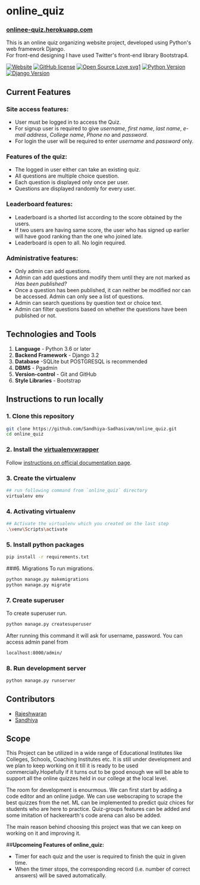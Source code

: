 # online_quiz
### [onlinee-quiz.herokuapp.com](https://onlinee-quiz.herokuapp.com/)
This is an online quiz organizing website project, developed using Python's web framework Django.<br>
For front-end designing I have used Twitter's front-end library Bootstrap4.



[![Website](https://img.shields.io/website?url=https%3A%2F%2Fonlinee-quiz.herokuapp.com%2F)](https://onlinee-quiz.herokuapp.com/)
[![GitHub license](https://img.shields.io/github/license/Sandhiya-Sadhasivam/online_quiz)](https://github.com/Sandhiya-Sadhasivam/online_quiz/blob/main/LICENSE)
[![Open Source Love svg1](https://badges.frapsoft.com/os/v1/open-source.svg?v=103)](https://github.com/ellerbrock/open-source-badges/)
[![Python Version](https://img.shields.io/badge/python-3.7-brightgreen.svg)](https://python.org)
[![Django Version](https://img.shields.io/badge/django-3.2-brightgreen.svg)](https://djangoproject.com)
## Current Features

### Site access features:
* User must be logged in to access the Quiz.
* For signup user is required to give *username*, *first name*, *last name*, *e-mail address*, *College name*, *Phone no* and *password*.
* For login the user will be required to enter *username* and *password* only.

### Features of the quiz:
* The logged in user either can take an existing quiz.
* All questions are multiple choice question.
* Each question is displayed only once per user.
* Questions are displayed randomly for every user.

### Leaderboard features:

* Leaderboard is a shorted list according to the score obtained by the users.
* If two users are having same score, the user who has signed up earlier will have good ranking than the one who joined late.
* Leaderboard is open to all. No login required.

### Administrative features:

* Only admin can add questions.
* Admin can add questions and modify them until they are not marked as *Has been published?*
* Once a question has been published, it can neither be modified nor can be accessed. Admin can only see a list of questions.
* Admin can search questions by question text or choice text.
* Admin can filter questions based on whether the questions have been published or not.



## Technologies and Tools

1. **Language** - Python 3.6 or later
2. **Backend Framework** - Django 3.2
3. **Database** -SQLite but POSTGRESQL is recommended
4. **DBMS** - Pgadmin 
5. **Version-control** - Git and GitHub
6. **Style Libraries** - Bootstrap

## Instructions to run locally
### 1. Clone this repository
```bash
git clone https://github.com/Sandhiya-Sadhasivam/online_quiz.git
cd online_quiz
```
### 2. Install the [virtualenvwrapper](https://virtualenvwrapper.readthedocs.io/)
Follow [instructions on official documentation page](https://virtualenvwrapper.readthedocs.io/en/latest/install.html).

### 3. Create the virtualenv
```bash
## run following command from `online_quiz` directory
virtualenv env
```

### 4. Activating virtualenv
```bash
## Activate the virtualenv which you created on the last step
.\venv\Scripts\activate
```

### 5. Install python packages
```bash
pip install -r requirements.txt
```

###6. Migrations
To run migrations.
```bash
python manage.py makemigrations
python manage.py migrate
```
### 7. Create superuser
To create superuser run. 
```bash
python manage.py createsuperuser
```
After running this command it will ask for username, password. You can access admin panel from
```bash
localhost:8000/admin/
```

### 8. Run development server
```bash
python manage.py runserver
```

## Contributors

* [Rajeshwaran](https://github.com/Rajeshwaran2001)
* [Sandhiya](https://github.com/Sandhiya-Sadhasivam)

## Scope

This Project can be utilized in a wide range of Educational Institutes like Colleges, Schools, Coaching Institutes etc. It is still under development and we plan to keep working on it till it is ready to be used commercially.Hopefully if it turns out to be good enough we will be able to support all the online quizzes held in our college at the local level.

The room for development is enourmous. We can first start by adding a code editor and an online judge. We can use webscraping to scrape the best quizzes from the net. ML can be implemented to predict quiz chices for students who are here to practice. Quiz-groups features can be added and some imitation of hackerearth's code arena can also be added. 

The main reason behind choosing this project was that we can keep on working on it and improving it.

##**Upcomeing Features of online_quiz:**

* Timer for each quiz and the user is required to finish the quiz in given time.
* When the timer stops, the corresponding record (i.e. number of correct answers) will be saved automatically.

